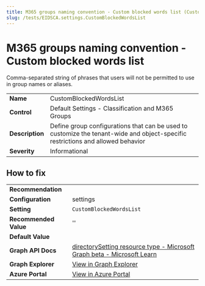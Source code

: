 ```yaml
---
title: M365 groups naming convention - Custom blocked words list (CustomBlockedWordsList)
slug: /tests/EIDSCA.settings.CustomBlockedWordsList
---
```


# M365 groups naming convention - Custom blocked words list

Comma-separated string of phrases that users will not be permitted to use in group names or aliases.

| | |
|-|-|
| **Name** | CustomBlockedWordsList |
| **Control** | Default Settings - Classification and M365 Groups |
| **Description** | Define group configurations that can be used to customize the tenant-wide and object-specific restrictions and allowed behavior |
| **Severity** | Informational |

## How to fix
| | |
|-|-|
| **Recommendation** |  |
| **Configuration** | settings |
| **Setting** | `CustomBlockedWordsList` |
| **Recommended Value** | '' |
| **Default Value** |  |
| **Graph API Docs** | [directorySetting resource type - Microsoft Graph beta - Microsoft Learn](https://learn.microsoft.com/en-us/graph/api/resources/directorysetting) |
| **Graph Explorer** | [View in Graph Explorer](https://developer.microsoft.com/en-us/graph/graph-explorer?request=settings&method=GET&version=beta&GraphUrl=https://graph.microsoft.com) |
| **Azure Portal** | [View in Azure Portal](https://portal.azure.com/#view/Microsoft_AAD_IAM/GroupsManagementMenuBlade/~/NamingPolicy) | 


